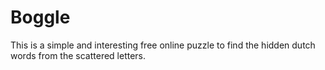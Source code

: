 # Boggle

This is a simple and interesting free online puzzle to find the hidden dutch words from the scattered letters.
